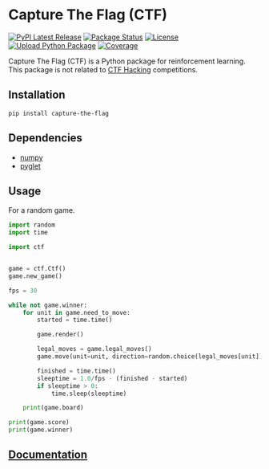 # Capture The Flag (CTF)
[![PyPI Latest Release](https://img.shields.io/pypi/v/capture-the-flag.svg)](https://pypi.org/project/capture-the-flag/)
[![Package Status](https://img.shields.io/pypi/status/capture-the-flag.svg)](https://pypi.org/project/capture-the-flag/)
[![License](https://img.shields.io/pypi/l/capture-the-flag.svg)](https://github.com/documentedai/capture-the-flag/blob/master/LICENSE)
[![Upload Python Package](https://github.com/documentedai/capture-the-flag/workflows/Upload%20Python%20Package/badge.svg?branch=master)](https://github.com/documentedai/capture-the-flag/actions?query=branch%3Amaster)
[![Coverage](https://codecov.io/github/documentedai/capture-the-flag/coverage.svg?branch=master)](https://codecov.io/gh/documentedai/capture-the-flag)

Capture The Flag (CTF) is a Python package for reinforcement learning. This package is not related to [CTF Hacking](https://en.wikipedia.org/wiki/Capture_the_flag#Computer_security) competitions.
## Installation
```
pip install capture-the-flag
```
## Dependencies
- [numpy](https://www.numpy.org)
- [pyglet](http://www.pyglet.org)
## Usage
For a random game.
```python
import random
import time

import ctf


game = ctf.Ctf()
game.new_game()

fps = 30

while not game.winner:
    for unit in game.need_to_move:
        started = time.time()

        game.render()

        legal_moves = game.legal_moves()
        game.move(unit=unit, direction=random.choice(legal_moves[unit]))

        finished = time.time()
        sleeptime = 1.0/fps - (finished - started)
        if sleeptime > 0:
            time.sleep(sleeptime)

    print(game.board)

print(game.score)
print(game.winner)
```
## [Documentation](https://capture-the-flag.readthedocs.io/en/latest/)
